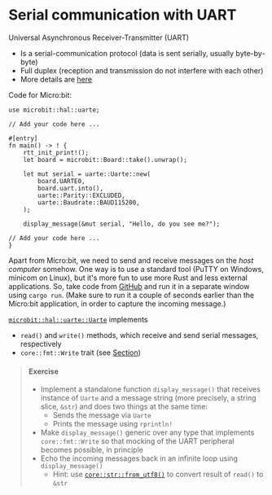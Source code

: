 # Serial communication with UART

Universal Asynchronous Receiver-Transmitter (UART)
+ Is a serial-communication protocol (data is sent serially, usually byte-by-byte)
+ Full duplex (reception and transmission do not interfere with each other)
+ More details are [here](https://docs.rust-embedded.org/discovery/microbit/06-serial-communication/index.html)

Code for Micro:bit:
```rust,noplayground
use microbit::hal::uarte;

// Add your code here ...

#[entry]
fn main() -> ! {
    rtt_init_print!();
    let board = microbit::Board::take().unwrap();

    let mut serial = uarte::Uarte::new(
        board.UARTE0,
        board.uart.into(),
        uarte::Parity::EXCLUDED,
        uarte::Baudrate::BAUD115200,
    );

    display_message(&mut serial, "Hello, do you see me?");

// Add your code here ...
}
```

Apart from Micro:bit, we need to send and receive messages on the _host computer_ somehow. One way is to use a standard tool (PuTTY on Windows, minicom on Linux), but it's more fun to use more Rust and less external applications. So, take code from [GitHub](https://github.com/tyomaiva/first-rust-course/blob/master/serial_port_processing) and run it in a separate window using `cargo run`. (Make sure to run it a couple of seconds earlier than the Micro:bit application, in order to capture the incoming message.)

[`microbit::hal::uarte::Uarte`](https://docs.rs/microbit-v2/latest/microbit/hal/uarte/struct.Uarte.html) implements
+ `read()` and `write()` methods, which receive and send serial messages, respectively
+ `core::fmt::Write` trait (see [Section](./traits_generics.md))

> #### Exercise
> + Implement a standalone function `display_message()` that receives instance of `Uarte` and a message string (more precisely, a string slice, `&str`) and does two things at the same time:
>   + Sends the message via `Uarte`
>   + Prints the message using `rprintln!`
> + Make `display_message()` generic over any type that implements `core::fmt::Write` so that mocking of the UART peripheral becomes possible, in principle
> + Echo the incoming messages back in an infinite loop using `display_message()`
>   + Hint: use [`core::str::from_utf8()`](https://doc.rust-lang.org/beta/core/str/fn.from_utf8.html) to convert result of `read()` to `&str`
